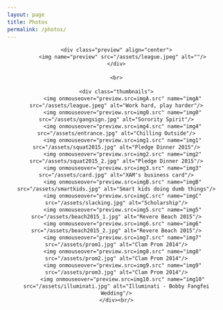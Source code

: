 ```yaml
---
layout: page
title: Photos
permalink: /photos/
---
```


<!-- <p>Created by <a target="_blank" href="http://html-tuts.com/">HTML-TUTS.com</a>. View full tutorial <a href="http://html-tuts.com/?p=2337" target="_blank">here</a>.</p> -->

<style type="text/css">
.thumbnails img {
	height: 80px;
	border: 4px solid #555;
	padding: 1px;
	margin: 0 10px 10px 0;
}

.thumbnails img:hover {
	border: 4px solid #00ccff;
	cursor:pointer;
}

.preview img {b
	padding: 1px;
	width: 600px;
}
</style>

<div class="gallery" align="center">

	<div class="preview" align="center">
		<img name="preview" src="/assets/league.jpeg" alt=""/>
	</div>

	<br>

	<div class="thumbnails">
		<img onmouseover="preview.src=imgA.src" name="imgA" src="/assets/league.jpeg" alt="Work hard, play harder"/>
		<img onmouseover="preview.src=img0.src" name="img0" src="/assets/gangsign.jpg" alt="Sorority Spirit"/>
		<img onmouseover="preview.src=img4.src" name="img4" src="/assets/entrance.jpg" alt="Chilling Outside"/>
		<img onmouseover="preview.src=img1.src" name="img1" src="/assets/squat2015.jpg" alt="Pledge Dinner 2015"/>
		<img onmouseover="preview.src=img2.src" name="img2" src="/assets/squat2015_2.jpg" alt="Pledge Dinner 2015"/>
		<img onmouseover="preview.src=img3.src" name="img3" src="/assets/card.jpg" alt="XAM's business card"/>
		<img onmouseover="preview.src=imgB.src" name="imgB" src="/assets/smartkids.jpg" alt="Smart kids doing dumb things"/>
		<img onmouseover="preview.src=imgC.src" name="imgC" src="/assets/slacking.jpg" alt="Scholarship"/>
		<img onmouseover="preview.src=img5.src" name="img5" src="/assets/beach2015_1.jpg" alt="Revere Beach 2015"/>
		<img onmouseover="preview.src=img6.src" name="img6" src="/assets/beach2015_2.jpg" alt="Revere Beach 2015"/>
		<img onmouseover="preview.src=img7.src" name="img7" src="/assets/prom1.jpg" alt="Clam Prom 2014"/>
		<img onmouseover="preview.src=img8.src" name="img8" src="/assets/prom2.jpg" alt="Clam Prom 2014"/>
		<img onmouseover="preview.src=img9.src" name="img9" src="/assets/prom3.jpg" alt="Clam Prom 2014"/>
		<img onmouseover="preview.src=img10.src" name="img10" src="/assets/illuminati.jpg" alt="Illuminati - Bobby Fangfei Wedding"/>
	</div><br/>

</div>